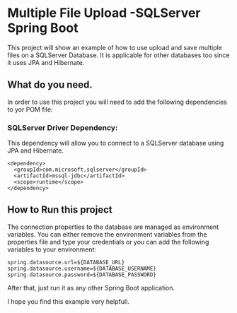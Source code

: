 # Multiple File Upload -SQLServer Spring Boot

This project will show an example of how to use upload and save multiple files on a SQLServer Database. It is applicable for other databases too since it uses JPA and Hibernate.

## What do you need. 
In order to use this project you will need to add the following dependencies to yor POM file:

### SQLServer Driver Dependency:
This dependency will allow you to connect to a SQLServer database using JPA and Hibernate.
```
<dependency>
  <groupId>com.microsoft.sqlserver</groupId>
  <artifactId>mssql-jdbc</artifactId>
  <scope>runtime</scope>
</dependency>
```

## How to Run this project
The connection properties to the database are managed as environment variables. You can either remove the environment variables from the properties file and type your credentials or you can add the following variables to your environment:
```
spring.datasource.url=${DATABASE_URL}
spring.datasource.username=${DATABASE_USERNAME}
spring.datasource.password=${DATABASE_PASSWORD}
```

After that, just run it as any other Spring Boot application.

I hope you find this example very helpfull. 
